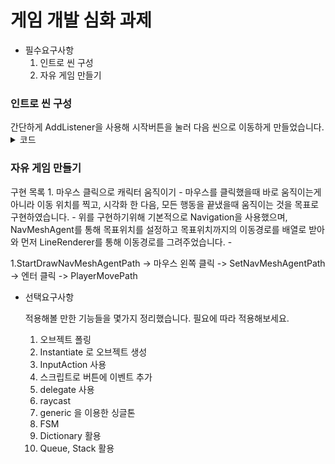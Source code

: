 <h1>게임 개발 심화 과제</h1> 

- 필수요구사항
    1. 인트로 씬 구성
    2. 자유 게임 만들기
     

<h3>인트로 씬 구성</h3>
간단하게 AddListener을 사용해 시작버튼을 눌러 다음 씬으로 이동하게 만들었습니다.
<details>
  <summary>코드</summary>
  <pre>
    <code>
      startBtn.onClick.AddListener(() => SceneManager.LoadScene("Main"));
    </code>
  </pre>
</details>


<h3>자유 게임 만들기</h3>
구현 목록
1. 마우스 클릭으로 캐릭터 움직이기
- 마우스를 클릭했을때 바로 움직이는게 아니라 이동 위치를 찍고, 시각화 한 다음, 모든 행동을 끝냈을때 움직이는 것을 목표로 구현하였습니다.
- 위를 구현하기위해 기본적으로 Navigation을 사용했으며, NavMeshAgent를 통해 목표위치를 설정하고 목표위치까지의 이동경로를 배열로 받아와 먼저 LineRenderer를 통해 이동경로를 그려주었습니다.
- 


1.StartDrawNavMeshAgentPath -> 마우스 왼쪽 클릭 ->  SetNavMeshAgentPath -> 엔터 클릭 -> PlayerMovePath


- 선택요구사항
    
    적용해볼 만한 기능들을 몇가지 정리했습니다.
    필요에 따라 적용해보세요.
    
    1. 오브젝트 폴링
    2. Instantiate 로 오브젝트 생성
    3. InputAction 사용
    4. 스크립트로 버튼에 이벤트 추가
    5. delegate 사용
    6. raycast 
    7. generic 을 이용한 싱글톤
    8. FSM
    9. Dictionary 활용
    10. Queue, Stack 활용
